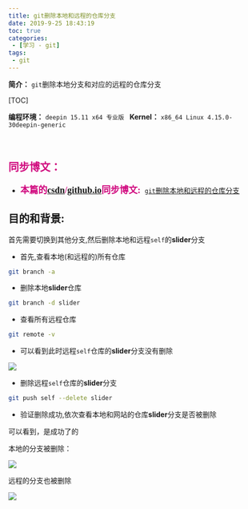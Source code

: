 ```yaml
---
title: git删除本地和远程的仓库分支
date: 2019-9-25 18:43:19
toc: true
categories: 
 - [学习 - git]
tags: 
 - git
---
```




**简介：** `git`删除本地分支和对应的远程的仓库分支

<!-- more -->

[TOC]

**编程环境：**  `deepin 15.11 x64 专业版 `    **Kernel：**  `x86_64 Linux 4.15.0-30deepin-generic`

<br>

## <font color=#D0087E  face="幼圆">同步博文：</font>

- <font color=#D0087E  size=4 face="幼圆">**本篇的[csdn](https://blog.csdn.net/qq_33154343)/[github.io](https://touwoyimuli.github.io/)同步博文:** </font> [`git`删除本地和远程的仓库分支](https://blog.csdn.net/qq_33154343/article/details/101365411) 

## 目的和背景:

首先需要切换到其他分支,然后删除本地和远程`self`的**slider**分支

- 首先,查看本地(和远程的)所有仓库

```bash
git branch -a
```



- 删除本地**slider**仓库

```bash
git branch -d slider
```



- 查看所有远程仓库

```bash
git remote -v
```



- 可以看到此时远程`self`仓库的**slider**分支没有删除

<img src="https://raw.githubusercontent.com/touwoyimuli/FigureBed/master/img/20190925184745.jpg"/>



- 删除远程`self`仓库的**slider**分支

```bash
git push self --delete slider
```



- 验证删除成功,依次查看本地和网站的仓库**slider**分支是否被删除

可以看到，是成功了的

本地的分支被删除：

<img src="https://raw.githubusercontent.com/touwoyimuli/FigureBed/master/img/20190925184816.jpg"/>

远程的分支也被删除

<img src="https://raw.githubusercontent.com/touwoyimuli/FigureBed/master/img/20190925184910.jpg"/>




